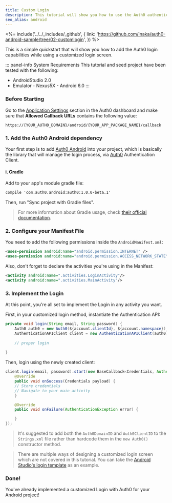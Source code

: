 ```yaml
---
title: Custom Login
description: This tutorial will show you how to use the Auth0 authentication API in your Android project to create a custom login screen.
seo_alias: android
---
```


<%= include('../../_includes/_github', {
  link: 'https://github.com/inaka/auth0-android-sample/tree/02-customlogin',
}) %>

This is a simple quickstart that will show you how to add the Auth0 login capabilities while using a customized login screen.

::: panel-info System Requirements
This tutorial and seed project have been tested with the following:

* AndroidStudio 2.0
* Emulator - Nexus5X - Android 6.0 
  :::


### Before Starting

<div class="setup-callback">
<p>Go to the <a href="${uiAppSettingsURL}">Application Settings</a> section in the Auth0 dashboard and make sure that <b>Allowed Callback URLs</b> contains the following value:</p>

<pre><code>https://{YOUR_AUTH0_DOMAIN}/android/{YOUR_APP_PACKAGE_NAME}/callback</pre></code>
</div>

### 1. Add the Auth0 Android dependency

Your first step is to add [Auth0 Android](https://github.com/auth0/auth0.android) into your project, which is basically the library that will manage the login process, via [Auth0](https://auth0.com/) Authentication Client.

#### i. Gradle

Add to your app's module gradle file:

```xml
compile 'com.auth0.android:auth0:1.0.0-beta.1'
```

Then, run "Sync project with Gradle files".

> For more information about Gradle usage, check [their official documentation](http://tools.android.com/tech-docs/new-build-system/user-guide).

### 2. Configure your Manifest File

You need to add the following permissions inside the ``AndroidManifest.xml``:
        
```xml
<uses-permission android:name="android.permission.INTERNET" />
<uses-permission android:name="android.permission.ACCESS_NETWORK_STATE" />
```
Also, don't forget to declare the activities you're using in the Manifest:
	
```xml	
<activity android:name=".activities.LoginActivity"/>
<activity android:name=".activities.MainActivity"/>
```	
       
### 3. Implement the Login

At this point, you're all set to implement the Login in any activity you want. 

First, in your customized login method, instantiate the Authentication API:

```java
private void login(String email, String password) {
	Auth0 auth0 = new Auth0(${account.clientId}, ${account.namespace});
	AuthenticationAPIClient client = new AuthenticationAPIClient(auth0);  
        
	// proper login
        
}      
```

Then, login using the newly created client:

```java
client.login(email, password).start(new BaseCallback<Credentials, AuthenticationException>() {
	@Override
	public void onSuccess(Credentials payload) {
	// Store credentials
	// Navigate to your main activity
	}

	@Override
	public void onFailure(AuthenticationException error) {

	}
});

```

> It's suggested to add both the ``Auth0DomainID`` and ``Auth0ClientID`` to the ``Strings.xml`` file rather than hardcode them in the ``new Auth0()`` constructor method.

> There are multiple ways of designing a customized login screen which are not covered in this tutorial. You can take the [Android Studio's login template](https://developer.android.com/studio/projects/templates.html) as an example. 

### Done!

You've already implemented a customized Login with Auth0 for your Android project!

